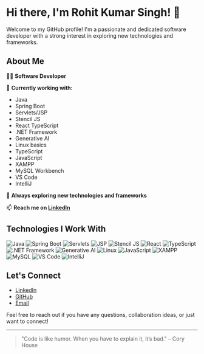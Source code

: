 # Hi there, I'm Rohit Kumar Singh! 👋

Welcome to my GitHub profile! I'm a passionate and dedicated software developer with a strong interest in exploring new technologies and frameworks.

## About Me

👨‍💻 **Software Developer**

🌱 **Currently working with:**
- Java
- Spring Boot
- Servlets/JSP
- Stencil JS
- React TypeScript
- .NET Framework
- Generative AI
- Linux basics
- TypeScript
- JavaScript
- XAMPP
- MySQL Workbench
- VS Code
- IntelliJ

🔭 **Always exploring new technologies and frameworks**

📫 **Reach me on [LinkedIn](https://www.linkedin.com/in/rohitksingh0516)**

## Technologies I Work With

![Java](https://img.shields.io/badge/Java-%23ED8B00.svg?style=for-the-badge&logo=java&logoColor=white)
![Spring Boot](https://img.shields.io/badge/Spring_Boot-%236DB33F.svg?style=for-the-badge&logo=spring-boot&logoColor=white)
![Servlets](https://img.shields.io/badge/Servlets-%23007ACC.svg?style=for-the-badge&logo=java&logoColor=white)
![JSP](https://img.shields.io/badge/JSP-%23007ACC.svg?style=for-the-badge&logo=java&logoColor=white)
![Stencil JS](https://img.shields.io/badge/Stencil_JS-%23FF5000.svg?style=for-the-badge&logo=stencil&logoColor=white)
![React](https://img.shields.io/badge/React-%2361DAFB.svg?style=for-the-badge&logo=react&logoColor=white)
![TypeScript](https://img.shields.io/badge/TypeScript-%233178C6.svg?style=for-the-badge&logo=typescript&logoColor=white)
![.NET Framework](https://img.shields.io/badge/.NET_Framework-%235C2D91.svg?style=for-the-badge&logo=.net&logoColor=white)
![Generative AI](https://img.shields.io/badge/Generative_AI-%23FF6F61.svg?style=for-the-badge&logo=ai&logoColor=white)
![Linux](https://img.shields.io/badge/Linux-%23FCC624.svg?style=for-the-badge&logo=linux&logoColor=white)
![JavaScript](https://img.shields.io/badge/JavaScript-%23F7DF1E.svg?style=for-the-badge&logo=javascript&logoColor=white)
![XAMPP](https://img.shields.io/badge/XAMPP-%23FB7A24.svg?style=for-the-badge&logo=xampp&logoColor=white)
![MySQL](https://img.shields.io/badge/MySQL-%234479A1.svg?style=for-the-badge&logo=mysql&logoColor=white)
![VS Code](https://img.shields.io/badge/VS_Code-%23007ACC.svg?style=for-the-badge&logo=visual-studio-code&logoColor=white)
![IntelliJ](https://img.shields.io/badge/IntelliJ-000000.svg?style=for-the-badge&logo=intellij-idea&logoColor=white)

## Let's Connect

- [LinkedIn](https://www.linkedin.com/in/rohitksingh0516)
- [GitHub](https://github.com/walterx5248)
- [Email](mailto:rohit.push5248@gmail.com)

Feel free to reach out if you have any questions, collaboration ideas, or just want to connect!

---

> "Code is like humor. When you have to explain it, it’s bad." – Cory House


